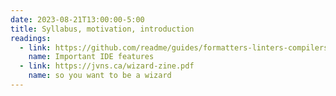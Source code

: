 ```yaml
---
date: 2023-08-21T13:00:00-5:00
title: Syllabus, motivation, introduction
readings:
  - link: https://github.com/readme/guides/formatters-linters-compilers
    name: Important IDE features
  - link: https://jvns.ca/wizard-zine.pdf
    name: so you want to be a wizard
---
```


